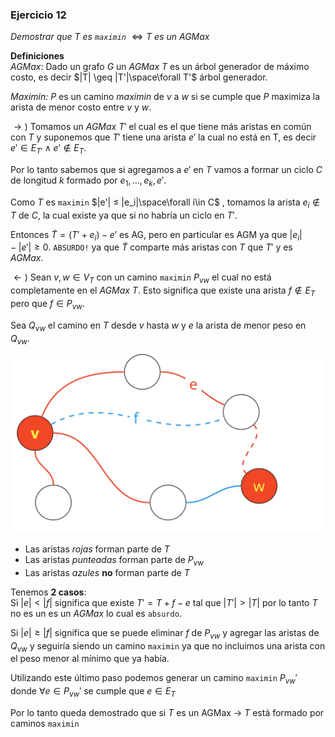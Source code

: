 ### Ejercicio 12

_Demostrar que_ $T$ _es `maximin`_ $\iff T$ _es un _AGMax__

**Definiciones**\
_AGMax_: Dado un grafo $G$ un _AGMax_ $T$ es un árbol generador de máximo costo, es decir $|T| \geq |T'|\space\forall T'$ árbol generador.

_Maximin:_ $P$ es un camino _maximin_ de $v$ a $w$ si se cumple que $P$ maximiza la arista de menor costo entre $v$ y $w$.

$\rightarrow)$ Tomamos un _AGMax_ $T'$ el cual es el que tiene más aristas en común con $T$ y suponemos que $T'$ tiene una arista $e'$ la cual no está en T, es decir $e'\in E_{T'} \land e'\notin E_{T}$.

Por lo tanto sabemos que si agregamos a $e'$ en $T$ vamos a formar un ciclo $C$ de longitud $k$ formado por $e_1,\dots,e_k,e'$.

Como $T$ es `maximin` $|e'| ≤ |e_i|\space\forall i\in C$ , tomamos la arista $e_i \notin T$ de $C$, la cual existe ya que si no habría un ciclo en $T'$.

Entonces $\widetilde{T} = (T' + e_i) - e'$ es AG, pero en particular es AGM ya que $|e_i| - |e'| ≥ 0$.
`ABSURDO!` ya que $\widetilde{T}$ comparte más aristas con $T$ que $T'$ y es _AGMax_.

$\leftarrow)$ Sean $v,w\in V_T$ con un camino `maximin` $P_{vw}$ el cual no está completamente en el _AGMax_ $T$. Esto significa que existe una arista $f\notin E_T$ pero que $f\in P_{vw}$.

Sea $Q_{vw}$ el camino en $T$ desde $v$ hasta $w$ y $e$ la arista de menor peso en $Q_{vw}$.

![Error](./img/AGMax.jpg)

- Las aristas _rojas_ forman parte de $T$
- Las aristas _punteadas_ forman parte de $P_{vw}$
- Las aristas _azules_ **no** forman parte de $T$

Tenemos **2 casos**:\
Si $|e| < |f|$ significa que existe $T' = T + f - e$ tal que $|T'| > |T|$ por lo tanto $T$ no es un es un _AGMax_ lo cual es `absurdo`.

Si $|e| \geq |f|$ significa que se puede eliminar $f$ de $P_{vw}$ y agregar las aristas de $Q_{vw}$ y seguiría siendo un camino `maximin` ya que no incluimos una arista con el peso menor al mínimo que ya había.

Utilizando este último paso podemos generar un camino `maximin` $P_{vw}'$ donde $\forall e\in P_{vw}'$ se cumple que $e\in E_T$

Por lo tanto queda demostrado que si $T$ es un AGMax $\rightarrow$ $T$ está formado por caminos `maximin`